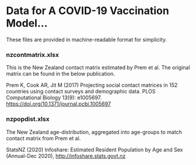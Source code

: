 # Data for A COVID-19 Vaccination Model...

These files are provided in machine-readable format for simplicity.

### nzcontmatrix.xlsx

This is the New Zealand contact matrix estimated by Prem et al. The original matrix can be found in the below publication.

Prem K, Cook AR, Jit M (2017) Projecting social contact matrices in 152 countries using contact surveys and demographic data. PLOS Computational Biology 13(9): e1005697. <https://doi.org/10.1371/journal.pcbi.1005697>

### nzpopdist.xlsx

The New Zealand age-distribution, aggregated into age-groups to match contact matrix from Prem et al.

StatsNZ (2020) Infoshare: Estimated Resident Population by Age and Sex (Annual-Dec 2020), <http://infoshare.stats.govt.nz>